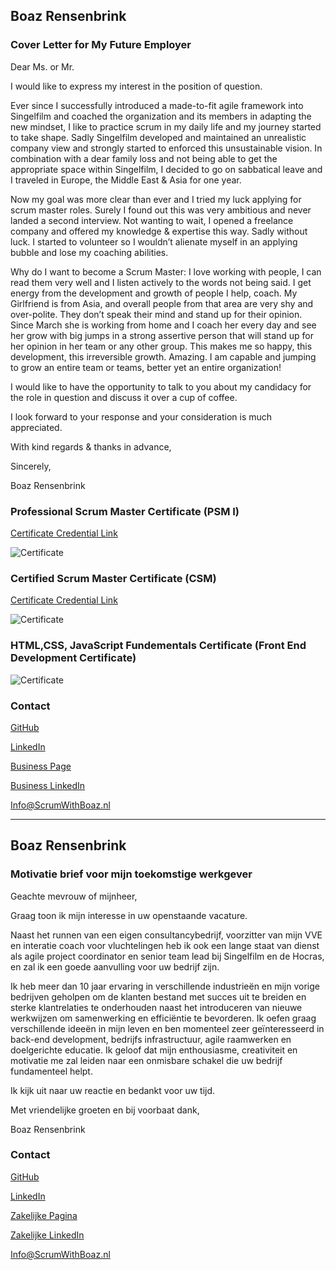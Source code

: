 ## Boaz Rensenbrink

### Cover Letter for My Future Employer

Dear Ms. or Mr.

I would like to express my interest in the position of question.

Ever since I successfully introduced a made-to-fit agile framework into Singelfilm and coached the organization and its members in adapting the new mindset, I like to practice scrum in my daily life and my journey started to take shape. Sadly Singelfilm developed and maintained an unrealistic company view and strongly started to enforced this unsustainable vision. In combination with a dear family loss and not being able to get the appropriate space within Singelfilm, I decided to go on sabbatical leave and I traveled in Europe, the Middle East & Asia for one year. 

Now my goal was more clear than ever and I tried my luck applying for scrum master roles. Surely I found out this was very ambitious and never landed a second interview.
Not wanting to wait, I opened a freelance company and offered my knowledge & expertise this way. Sadly without luck. I started to volunteer so I wouldn’t alienate myself in an applying bubble and lose my coaching abilities.

Why do I want to become a Scrum Master:
I love working with people, I can read them very well and I listen actively to the words not being said. I get energy from the development and growth of people I help, coach. My Girlfriend is from Asia, and overall people from that area are very shy and over-polite. They don’t speak their mind and stand up for their opinion. Since March she is working from home and I coach her every day and see her grow with big jumps in a strong assertive person that will stand up for her opinion in her team or any other group. This makes me so happy, this development, this irreversible growth. Amazing.
I am capable and jumping to grow an entire team or teams, better yet an entire organization!

I would like to have the opportunity to talk to you about my candidacy for the role in question and discuss it over a cup of coffee.

I look forward to your response and your consideration is much appreciated.

With kind regards & thanks in advance,

Sincerely,

Boaz Rensenbrink

### Professional Scrum Master Certificate  (PSM I)
[Certificate Credential Link](https://www.scrum.org/certificates/568374)


![Certificate](PSM.png)

### Certified Scrum Master Certificate  (CSM)
[Certificate Credential Link](https://www.credential.net/cdf72282-aa89-4c81-8e24-120375555c3d)


![Certificate](CSM.png)

### HTML,CSS, JavaScript Fundementals Certificate  (Front End Development Certificate)

![Certificate](FED.png)


### Contact

[GitHub](https://boaz-rensenbrink.github.io/scrum/)

[LinkedIn](https://www.linkedin.com/in/boaz-rensenbrink/) 

[Business Page](http://scrumwithboaz.nl/)

[Business LinkedIn](https://www.linkedin.com/company/umbrellaconsult/about)

[Info@ScrumWithBoaz.nl](http://scrumwithboaz.nl/https/-/scrumwithboaz-nl/)




----------------------------------------------------


## Boaz Rensenbrink

### Motivatie brief voor mijn toekomstige werkgever

Geachte mevrouw of mijnheer,

Graag toon ik mijn interesse in uw openstaande vacature.

Naast het runnen van een eigen consultancybedrijf, voorzitter van mijn VVE en interatie coach voor vluchtelingen heb ik ook een lange staat van dienst als agile project coordinator en senior team lead bij Singelfilm en de Hocras, en zal ik een goede aanvulling voor uw bedrijf zijn. 

Ik heb meer dan 10 jaar ervaring in verschillende industrieën en mijn vorige bedrijven geholpen om de klanten bestand met succes uit te breiden en sterke klantrelaties te onderhouden naast het introduceren van nieuwe werkwijzen om samenwerking en efficiëntie te bevorderen.
Ik oefen graag verschillende ideeën in mijn leven en ben momenteel zeer geïnteresseerd in back-end development, bedrijfs infrastructuur, agile raamwerken en doelgerichte educatie. 
Ik geloof dat mijn enthousiasme, creativiteit en motivatie me zal leiden naar een onmisbare schakel die uw bedrijf fundamenteel helpt. 




Ik kijk uit naar uw reactie en bedankt voor uw tijd. 


Met vriendelijke groeten en bij voorbaat dank, 


Boaz Rensenbrink

### Contact

[GitHub](https://boaz-rensenbrink.github.io/scrum/)

[LinkedIn](https://www.linkedin.com/in/boaz-rensenbrink/) 

[Zakelijke Pagina](http://scrumwithboaz.nl/)

[Zakelijke LinkedIn](https://www.linkedin.com/company/umbrellaconsult/about)

[Info@ScrumWithBoaz.nl](http://scrumwithboaz.nl/https/-/scrumwithboaz-nl/)


